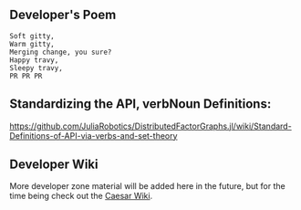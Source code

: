 ## Developer's Poem

```
Soft gitty, 
Warm gitty, 
Merging change, you sure?
Happy travy, 
Sleepy travy, 
PR PR PR 
```

## Standardizing the API, verbNoun Definitions:

https://github.com/JuliaRobotics/DistributedFactorGraphs.jl/wiki/Standard-Definitions-of-API-via-verbs-and-set-theory

## Developer Wiki

More developer zone material will be added here in the future, but for the time being check out the [Caesar Wiki](https://github.com/JuliaRobotics/Caesar.jl/wiki/Data-Design-for-Caesar-RoME-IIF).
